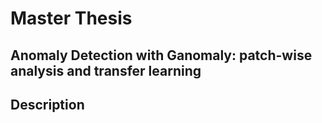 # Master Thesis
## Anomaly Detection with Ganomaly: patch-wise analysis and transfer learning

## Description
